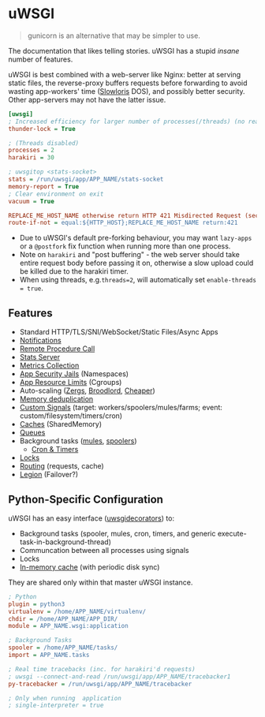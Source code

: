 # uWSGI

> gunicorn is an alternative that may be simpler to use.

The documentation that likes telling stories. uWSGI has a stupid _insane_ number of features.

uWSGI is best combined with a web-server like Nginx: better at serving static files, the reverse-proxy buffers requests before forwarding to avoid wasting app-workers' time \([Slowloris](https://en.wikipedia.org/wiki/Slowloris) DOS\), and possibly better security. Other app-servers may not have the latter issue.

```ini
[uwsgi]
; Increased efficiency for larger number of processes(/threads) (no reason not to).
thunder-lock = True

; (Threads disabled)
processes = 2
harakiri = 30

; uwsgitop <stats-socket>
stats = /run/uwsgi/app/APP_NAME/stats-socket
memory-report = True
; Clear environment on exit
vacuum = True

REPLACE_ME_HOST_NAME otherwise return HTTP 421 Misdirected Request (security)
route-if-not = equal:${HTTP_HOST};REPLACE_ME_HOST_NAME return:421
```

* Due to uWSGI's default pre-forking behaviour, you may want `lazy-apps` or a `@postfork` fix function when running more than one process.
* Note on `harakiri` and "post buffering" - the web server should take entire request body before passing it on, otherwise a slow upload could be killed due to the harakiri timer.
* When using threads, e.g.`threads=2`, will automatically set `enable-threads = true`.

## Features

* Standard HTTP/TLS/SNI/WebSocket/Static Files/Async Apps
* [Notifications](https://uwsgi-docs.readthedocs.io/en/latest/AlarmSubsystem.html)
* [Remote Procedure Call](https://uwsgi-docs.readthedocs.io/en/latest/RPC.html)
* [Stats Server](https://uwsgi-docs.readthedocs.io/en/latest/StatsServer.html)
* [Metrics Collection](https://uwsgi-docs.readthedocs.io/en/latest/Metrics.html)
* [App Security Jails](https://uwsgi-docs.readthedocs.io/en/latest/Namespaces.html) \(Namespaces\)
* [App Resource Limits](https://uwsgi-docs.readthedocs.io/en/latest/Cgroups.html) \(Cgroups\)
* Auto-scaling \([Zergs](https://uwsgi-docs.readthedocs.io/en/latest/Zerg.html), [Broodlord](https://uwsgi-docs.readthedocs.io/en/latest/Broodlord.html), [Cheaper](https://uwsgi-docs.readthedocs.io/en/latest/Cheaper.html)\)
* [Memory deduplication](https://uwsgi-docs.readthedocs.io/en/latest/KSM.html)
* [Custom Signals](https://uwsgi-docs.readthedocs.io/en/latest/Signals.html) \(target: workers/spoolers/mules/farms; event: custom/filesystem/timers/cron\)
* [Caches](https://uwsgi-docs.readthedocs.io/en/latest/Caching.html) \(SharedMemory\)
* [Queues](https://uwsgi-docs.readthedocs.io/en/latest/Queue.html)
* Background tasks \([mules](https://uwsgi-docs.readthedocs.io/en/latest/Mules.html), [spoolers](https://uwsgi-docs.readthedocs.io/en/latest/Spooler.html)\)
  * [Cron & Timers](https://uwsgi-docs.readthedocs.io/en/latest/Cron.html)
* [Locks](https://uwsgi-docs.readthedocs.io/en/latest/Locks.html)
* [Routing](https://uwsgi-docs.readthedocs.io/en/latest/InternalRouting.html) \(requests, cache\)
* [Legion](https://uwsgi-docs.readthedocs.io/en/latest/Legion.html) \(Failover?\)

## Python-Specific Configuration

uWSGI has an easy interface \([uwsgidecorators](https://pypi.python.org/pypi/uwsgidecorators/)\) to:

* Background tasks \(spooler, mules, cron, timers, and generic execute-task-in-background-thread\)
* Communcation between all processes using signals
* Locks
* [In-memory cache](https://uwsgi-docs.readthedocs.io/en/latest/Caching.html) \(with periodic disk sync\)

They are shared only within that master uWSGI instance.

```ini
; Python
plugin = python3
virtualenv = /home/APP_NAME/virtualenv/
chdir = /home/APP_NAME/APP_DIR/
module = APP_NAME.wsgi:application

; Background Tasks
spooler = /home/APP_NAME/tasks/
import = APP_NAME.tasks

; Real time tracebacks (inc. for harakiri'd requests)
; uwsgi --connect-and-read /run/uwsgi/app/APP_NAME/tracebacker1
py-tracebacker = /run/uwsgi/app/APP_NAME/tracebacker

; Only when running  application
; single-interpreter = true
```



